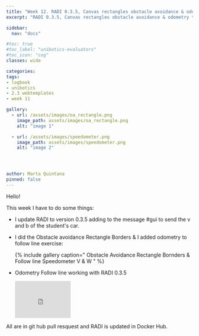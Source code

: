 ```yaml
---
title: "Week 12. RADI 0.3.5, Canvas rectangles obstacle avoidance & odometry to Follow line "
excerpt: "RADI 0.3.5, Canvas rectangles obstacle avoidance & odometry to Follow line"

sidebar:
  nav: "docs"

#toc: true
#toc_label: "unibotics-evaluators"
#toc_icon: "cog"
classes: wide

categories:
tags:
- logbook
- unibotics
- 2.3 webtemplates
- week 11

gallery:
  - url: /assets/images/oa_rectangle.png
    image_path: assets/images/oa_rectangle.png
    alt: "image 1"

  - url: /assets/images/speedometer.png
    image_path: assets/images/speedometer.png
    alt: "image 2"




author: Marta Quintana
pinned: false
---
```



Hello! 

This week I have to do some things:

 
- I update RADI to version 0.3.5 adding to the message #gui to send the v and b of the student's car.

- I did the Obstacle avoidance Rectangle Borders & I added odometry to follow line exercise:

   {% include gallery caption=" Obstacle Avoidance Rectangle Bornders & Follow line Speedometer V & W " %}
   
- Odometry Follow line working with RADI 0.3.5
  
  <iframe width="150" height="100" src="https://youtube.com/embed/z3zKR7X_6hw" frameborder="0" allow="autoplay; encrypted-media" allowfullscreen></iframe> 


All are in git hub pull resquest and RADI is updated in Docker Hub. 
